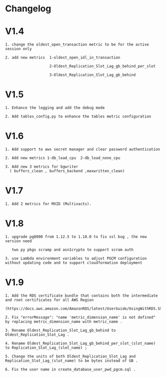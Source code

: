 # Changelog

# V1.4            

```                                                    
1. change the oldest_open_transaction metric to be for the active session only   

2. add new metrics  1-oldest_open_idl_in_transaction                             

                    2-Oldest_Replication_Slot_Lag_gb_behind_per_slot             

                    3-Oldest_Replication_Slot_Lag_gb_behind
```

# V1.5  
                                                              
```
1. Enhance the logging and add the debug mode                                    

2. Add tables_config.py to enhance the tables metric configuration               
```

# V1.6   

```                                                            
1. Add support to aws secret manager and clear password authentication          

2. Add new metrics 1-db_load_cpu  2-db_load_none_cpu                             

3. Add new 3 metrics for bgwriter
  ( buffers_clean , buffers_backend ,maxwritten_clean)  
```

# V1.7                                                                

```
1. Add 2 metrics for MXID (Multixacts).     
```

# V1.8                             

```
1. upgrade pg8000 from 1.12.5 to 1.18.0 to fix ssl bug , the new version need    

   two py pkgs scramp and asn1crypto to support scram auth                       

3. use Lambda environment variables to adjust PGCM configuration without updating code and to support cloudformation deployment  

```   

# V1.9                             

```
1. Add the RDS certificate bundle that contains both the intermediate and root certificates for all AWS Region 
   (https://docs.aws.amazon.com/AmazonRDS/latest/UserGuide/UsingWithRDS.SSL.html#UsingWithRDS.SSL.CertificatesAllRegions)

2. Fix "errorMessage": "name 'metric_dimension_name' is not defined"  by replacing metric_dimension_name with metric_name .

3. Rename Oldest_Replication_Slot_Lag_gb_behind to Oldest_Replication_Slot_Lag .

4. Rename Oldest_Replication_Slot_Lag_gb_behind_per_slot_(slot_name) to Replication_Slot_Lag_(slot_name) ;

5. Change the units of both Oldest_Replication_Slot_Lag and Replication_Slot_Lag_(slot_name) to be bytes instead of GB .

6. Fix the user name in create_database_user_pwd_pgcm.sql .


```                     
